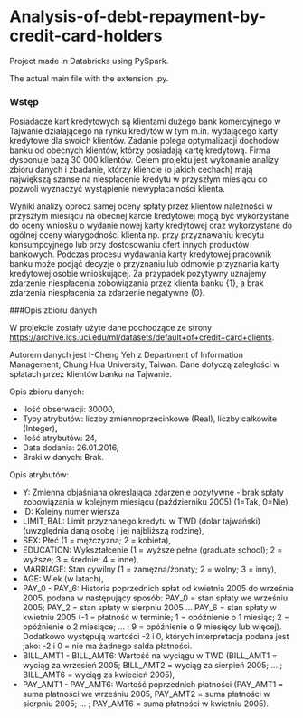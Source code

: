 # Analysis-of-debt-repayment-by-credit-card-holders
Project made in Databricks using PySpark.

The actual main file with the extension .py.

### Wstęp

Posiadacze kart kredytowych są klientami dużego bank komercyjnego w Tajwanie działającego na rynku kredytów w tym m.in. wydającego karty kredytowe dla swoich klientów. Zadanie polega optymalizacji dochodów banku od obecnych klientów, którzy posiadają kartę kredytową. Firma dysponuje bazą 30 000 klientów. Celem projektu jest wykonanie analizy zbioru danych i zbadanie, którzy kliencie (o jakich cechach) mają największą szanse na niespłacenie kredytu w przyszłym miesiącu co pozwoli wyznaczyć wystąpienie niewypłacalności klienta.

Wyniki analizy oprócz samej oceny spłaty przez klientów należności w przyszłym miesiącu na obecnej karcie kredytowej mogą być wykorzystane do oceny wniosku o wydanie nowej karty kredytowej oraz wykorzystane do ogólnej oceny wiarygodności klienta np. przy przyznawaniu kredytu konsumpcyjnego lub przy dostosowaniu ofert innych produktów bankowych. Podczas procesu wydawania karty kredytowej pracownik banku może podjąć decyzje o przyznaniu lub odmowie przyznania karty kredytowej osobie wnioskującej. Za przypadek pozytywny uznajemy zdarzenie niespłacenia zobowiązania przez klienta banku {1}, a brak zdarzenia niespłacenia za zdarzenie negatywne {0}.

###Opis zbioru danych

W projekcie zostały użyte dane pochodzące ze strony https://archive.ics.uci.edu/ml/datasets/default+of+credit+card+clients.

Autorem danych jest I-Cheng Yeh z Department of Information Management, Chung Hua University, Taiwan. Dane dotyczą zaległości w spłatach przez klientów banku na Tajwanie.

Opis zbioru danych:

- Ilość obserwacji: 30000,
- Typy atrybutów: liczby zmiennoprzecinkowe (Real), liczby całkowite (Integer),
- Ilość atrybutów: 24,
- Data dodania: 26.01.2016,
- Braki w danych: Brak.

Opis atrybutów:

- Y: Zmienna objaśniana określająca zdarzenie pozytywne - brak spłaty zobowiązania w kolejnym miesiącu (październiku 2005) (1=Tak, 0=Nie),
- ID: Kolejny numer wiersza
- LIMIT_BAL: Limit przyznanego kredytu w TWD (dolar tajwański) (uwzględnia daną osobę i jej najbliższą rodzinę),
- SEX: Płeć (1 = mężczyzna; 2 = kobieta),
- EDUCATION: Wykształcenie (1 = wyższe pełne (graduate school); 2 = wyższe; 3 = średnie; 4 = inne),
- MARRIAGE: Stan cywilny (1 = zamężna/żonaty; 2 = wolny; 3 = inny),
- AGE: Wiek (w latach),
- PAY_0 - PAY_6: Historia poprzednich spłat od kwietnia 2005 do września 2005, podana w następujący sposób: PAY_0 = stan spłaty we wrześniu 2005; PAY_2 = stan spłaty w sierpniu 2005 ... PAY_6 = stan spłaty w kwietniu 2005 (-1 = płatność w terminie; 1 = opóźnienie o 1 miesiąc; 2 = opóźnienie o 2 miesiące; ... ; 9 = opóźnienie o 9 miesięcy lub więcej). Dodatkowo występują wartości -2 i 0, których interpretacja podana jest jako: -2 i 0 = nie ma żadnego salda płatności.
- BILL_AMT1 - BILL_AMT6: Wartość na wyciągu w TWD (BILL_AMT1 = wyciąg za wrzesień 2005; BILL_AMT2 = wyciąg za sierpień 2005; ... ; BILL_AMT6 = wyciąg za kwiecień 2005),
- PAY_AMT1 - PAY_AMT6: Wartość poprzednich płatności (PAY_AMT1 = suma płatności we wrześniu 2005, PAY_AMT2 = suma płatności w sierpniu 2005; ... ; PAY_AMT6 = suma płatności w kwietniu 2005).


